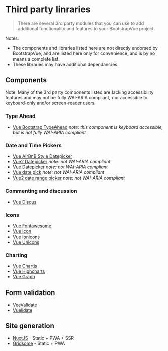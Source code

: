 # Third party linraries

> There are several 3rd party modules that you can use to add additional functionality and features
> to your BootstrapVue project.

Notes:
- The components and libraries listed here are not directly endorsed by BootstrapVue, and are listed
  here only for convenience, and is by no means a complete list.
- These libraries may have additional dependancies.

## Components

Note: Many of the 3rd party components listed are lacking accessibility features and may not be fully
WAI-ARIA compliant, nor accessible to keyboard-only and/or screen-reader users.

### Type Ahead

- [Vue Bootstrap TypeAhead](https://github.com/alexurquhart/vue-bootstrap-typeahead) _note:
  this component is keyboard accessible, but is not fully WAI-ARIA compliant_

### Date and Time Pickers

- [Vue AirBnB Style Datepicker](https://mikaeledebro.gitbooks.io/vue-airbnb-style-datepicker/)
- [Vue2 Datepicker](https://mengxiong10.github.io/vue2-datepicker/) _note: not WAI-ARIA compliant_
- [Vue Datepicker](https://livelybone.github.io/vue/vue-datepicker/) _note: not WAI-ARIA compliant_
- [Vue date pick](https://dbrekalo.github.io/vue-date-pick/) _note: not WAI-ARIA compliant_
- [Vue2 date range picker](https://innologica.github.io/vue2-daterange-picker/) _note: not WAI-ARIA
  compliant_

### Commenting and discussion

- [Vue Disqus](https://github.com/ktquez/vue-disqus)

### Icons

- [Vue Fontawesome](https://fontawesome.com/how-to-use/on-the-web/using-with/vuejs)
- [Vue Icon](https://github.com/qinshenxue/vue-icon)
- [Vue Ionicons](https://mazipan.github.io/vue-ionicons/)
- [Vue Unicons](https://antonreshetov.github.io/vue-unicons/)

### Charting

- [Vue Chartjs](https://vue-chartjs.org/)
- [Vue Highcharts](https://github.com/weizhenye/vue-highcharts)
- [Vue Graph](https://github.com/juijs/vue-graph)

## Form validation

- [VeeValidate](https://logaretm.github.io/vee-validate/)
- [Vuelidate](https://github.com/vuelidate/vuelidate/)

## Site generation

- [NuxtJS](https://nuxtjs.org) - Static + PWA + SSR
- [Gridsome](https://gridsome.org) - Static + PWA
